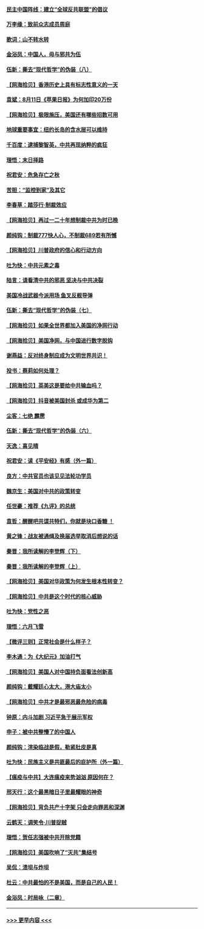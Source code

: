 #### [民主中国阵线：建立“全球反共联盟”的倡议](../pages/nsc993/n12324177.md?t=08122251) 
#### [万李缘：致前众志成员周庭](../pages/nsc993/n12324635.md?t=08122251) 
#### [歌词：山不转水转](../pages/nsc993/n12324599.md?t=08122251) 
#### [金浴凤：中国人，毋与邪共为伍](../pages/nsc993/n12324257.md?t=08122251) 
#### [伍新：撕去“现代哲学”的伪装（八）](../pages/nsc993/n12324188.md?t=08122251) 
#### [【网海拾贝】香港历史上具有标志性意义的一天](../pages/nsc993/n12324021.md?t=08122251) 
#### [袁斌：8月11日《苹果日报》为何加印20万份](../pages/nsc993/n12323955.md?t=08122251) 
#### [【网海拾贝】极限施压，美国还有哪些招数可用](../pages/nsc993/n12322512.md?t=08122251) 
#### [地球重要事宜：纽约长岛的含水层可以维持](../pages/nsc993/n12321844.md?t=08122251) 
#### [千百度：逮捕黎智英，中共再现纳粹的疯狂](../pages/nsc993/n12321777.md?t=08122251) 
#### [理悟：末日择路](../pages/nsc993/n12320812.md?t=08122251) 
#### [祝君安：危急存亡之秋](../pages/nsc993/n12320795.md?t=08122251) 
#### [苦胆：“监控到家”及其它](../pages/nsc993/n12320751.md?t=08122251) 
#### [李春草：踏莎行·制裁效应](../pages/nsc993/n12318290.md?t=08122251) 
#### [【网海拾贝】再过一二十年想制裁中共为时已晚](../pages/nsc993/n12318195.md?t=08122251) 
#### [颜纯钩：制裁777快人心，不制裁689若有所憾](../pages/nsc993/n12316912.md?t=08122251) 
#### [【网海拾贝】川普政府的信心和行动方向](../pages/nsc993/n12316673.md?t=08122251) 
#### [吐为快：中共元素之毒](../pages/nsc993/n12316547.md?t=08122251) 
#### [陆言：请看清中共的邪恶 坚决与中共决裂](../pages/nsc993/n12315784.md?t=08122251) 
#### [美国冷战武器今派用场 鱼叉反舰导弹](../pages/nsc993/n12316258.md?t=08122251) 
#### [伍新：撕去“现代哲学”的伪装（七）](../pages/nsc993/n12315846.md?t=08122251) 
#### [【网海拾贝】如果全世界都加入美国的净网行动](../pages/nsc993/n12315588.md?t=08122251) 
#### [【网海拾贝】美国净网，与中国进行数字脱钩](../pages/nsc993/n12312813.md?t=08122251) 
#### [谢燕益：反对终身制应成为文明世界共识！](../pages/nsc993/n12310465.md?t=08122251) 
#### [投书：蔡莉如何处理？](../pages/nsc993/n12310224.md?t=08122251) 
#### [【网海拾贝】英美这是要给中共输血吗？](../pages/nsc993/n12307646.md?t=08122251) 
#### [【网海拾贝】抖音被美国封杀 或成华为第二](../pages/nsc993/n12305277.md?t=08122251) 
#### [尘客：七绝 霹雳](../pages/nsc993/n12304053.md?t=08122251) 
#### [伍新：撕去“现代哲学”的伪装（六）](../pages/nsc993/n12303243.md?t=08122251) 
#### [天逸：喜见晴](../pages/nsc993/n12303226.md?t=08122251) 
#### [祝君安：读《平安经》有感（外一篇）](../pages/nsc993/n12303170.md?t=08122251) 
#### [良方：中共官员也该见见法轮功学员](../pages/nsc993/n12302985.md?t=08122251) 
#### [魏京生：美国对中共的政策转变](../pages/nsc993/n12302929.md?t=08122251) 
#### [任世豪：推荐《九评》的总统](../pages/nsc993/n12302838.md?t=08122251) 
#### [袁哲：醒醒吧共谍共特们，你就是块口香糖 ！](../pages/nsc993/n12302678.md?t=08122251) 
#### [黄之锋：战友被通缉及换届选举取消后想说的话](../pages/nsc993/n12302681.md?t=08122251) 
#### [秦晋：我所读解的李登辉（下）](../pages/nsc993/n12302171.md?t=08122251) 
#### [秦晋：我所读解的李登辉（上）](../pages/nsc993/n12301979.md?t=08122251) 
#### [【网海拾贝】美国对华政策为何发生根本性转变？](../pages/nsc993/n12302091.md?t=08122251) 
#### [【网海拾贝】中共是这个时代的核心威胁](../pages/nsc993/n12300541.md?t=08122251) 
#### [吐为快：党性之恶](../pages/nsc993/n12300263.md?t=08122251) 
#### [理悟：六月飞雪](../pages/nsc993/n12300243.md?t=08122251) 
#### [【微评三则】正常社会是什么样子？](../pages/nsc993/n12300228.md?t=08122251) 
#### [李木通：为《大纪元》加油打气](../pages/nsc993/n12280363.md?t=08122251) 
#### [【网海拾贝】美国人对中国持负面看法创新高](../pages/nsc993/n12298720.md?t=08122251) 
#### [颜纯钩：戴耀廷心太大，港大庙太小](../pages/nsc993/n12297682.md?t=08122251) 
#### [【网海拾贝】中共才是最邪恶最危险的病毒](../pages/nsc993/n12296470.md?t=08122251) 
#### [钟原：内斗加剧 习近平急于展示军权](../pages/nsc993/n12292544.md?t=08122251) 
#### [申子：被中共整懵了的中国人](../pages/nsc993/n12291389.md?t=08122251) 
#### [颜纯钩：渲染临战是假，勒紧肚皮是真](../pages/nsc993/n12290945.md?t=08122251) 
#### [吐为快：民族主义是共匪最后的庇护所（外一篇）](../pages/nsc993/n12290887.md?t=08122251) 
#### [【瘟疫与中共】大连瘟疫来势汹汹 原因何在？](../pages/nsc993/n12287474.md?t=08122251) 
#### [邢天行：这个最黑暗日子里最耀眼的神奇](../pages/nsc993/n12289882.md?t=08122251) 
#### [【网海拾贝】背负共产十字架 只会走向罪恶和深渊](../pages/nsc993/n12288290.md?t=08122251) 
#### [云鹤天：调笑令·川普捉贼](../pages/nsc993/n12285672.md?t=08122251) 
#### [理悟：贺任志强被中共开除党籍](../pages/nsc993/n12285597.md?t=08122251) 
#### [【网海拾贝】美国吹响了“灭共”集结号](../pages/nsc993/n12284522.md?t=08122251) 
#### [吴侃：溃坝与炸坝](../pages/nsc993/n12283593.md?t=08122251) 
#### [杜云：中共最怕的不是美国，而是自己的人民！](../pages/nsc993/n12282935.md?t=08122251) 
#### [金浴凤：时局咏（二章）](../pages/nsc993/n12282923.md?t=08122251) 

----
#### [ >>> 更早内容 <<< ](../indexes/nsc993-earlier.md)
